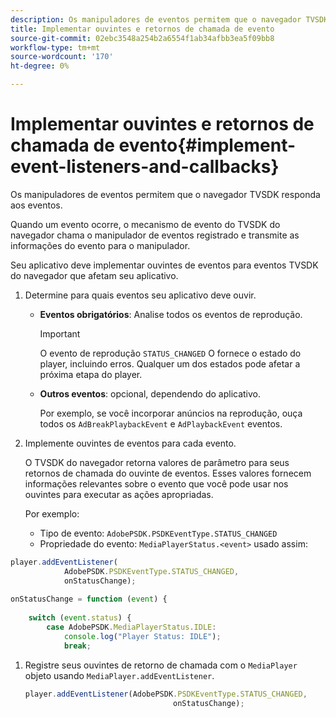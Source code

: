 ```yaml
---
description: Os manipuladores de eventos permitem que o navegador TVSDK responda aos eventos.
title: Implementar ouvintes e retornos de chamada de evento
source-git-commit: 02ebc3548a254b2a6554f1ab34afbb3ea5f09bb8
workflow-type: tm+mt
source-wordcount: '170'
ht-degree: 0%

---
```


# Implementar ouvintes e retornos de chamada de evento{#implement-event-listeners-and-callbacks}

Os manipuladores de eventos permitem que o navegador TVSDK responda aos eventos.

Quando um evento ocorre, o mecanismo de evento do TVSDK do navegador chama o manipulador de eventos registrado e transmite as informações do evento para o manipulador.

Seu aplicativo deve implementar ouvintes de eventos para eventos TVSDK do navegador que afetam seu aplicativo.

1. Determine para quais eventos seu aplicativo deve ouvir.

   * **Eventos obrigatórios**: Analise todos os eventos de reprodução.

     >[!IMPORTANT]
     >
     >O evento de reprodução `STATUS_CHANGED` O fornece o estado do player, incluindo erros. Qualquer um dos estados pode afetar a próxima etapa do player.

   * **Outros eventos**: opcional, dependendo do aplicativo.

     Por exemplo, se você incorporar anúncios na reprodução, ouça todos os `AdBreakPlaybackEvent` e `AdPlaybackEvent` eventos.

1. Implemente ouvintes de eventos para cada evento.

   O TVSDK do navegador retorna valores de parâmetro para seus retornos de chamada do ouvinte de eventos. Esses valores fornecem informações relevantes sobre o evento que você pode usar nos ouvintes para executar as ações apropriadas.

   Por exemplo:

   * Tipo de evento: `AdobePSDK.PSDKEventType.STATUS_CHANGED`
   * Propriedade do evento: `MediaPlayerStatus.<event>` usado assim:

```js
player.addEventListener( 
            AdobePSDK.PSDKEventType.STATUS_CHANGED,  
            onStatusChange); 
 
onStatusChange = function (event) { 
 
    switch (event.status) { 
        case AdobePSDK.MediaPlayerStatus.IDLE: 
            console.log("Player Status: IDLE"); 
            break;
```

1. Registre seus ouvintes de retorno de chamada com o `MediaPlayer` objeto usando `MediaPlayer.addEventListener`.

   ```js
   player.addEventListener(AdobePSDK.PSDKEventType.STATUS_CHANGED,  
                                    onStatusChange);
   ```
